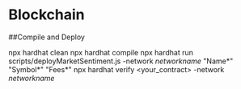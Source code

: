# Blockchain

##Compile and Deploy

npx hardhat clean
npx hardhat compile
npx hardhat run scripts/deployMarketSentiment.js -network _networkname_ "Name*" "Symbol*" "Fees*"
npx hardhat verify <your_contract> -network _networkname_


